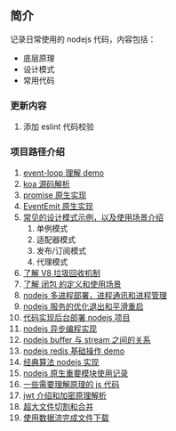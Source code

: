 ## 简介

记录日常使用的 nodejs 代码，内容包括：

- 底层原理
- 设计模式
- 常用代码

### 更新内容

1. 添加 eslint 代码校验

### 项目路径介绍

1. [event-loop 理解 demo](.//event-loop)
2. [koa 源码解析](.//koa-analysis)
3. [promise 原生实现](.//promise)
4. [EventEmit 原生实现](.//eventEmitter-analysis)
5. [常见的设计模式示例，以及使用场景介绍](.//design-patterns)
   1. 单例模式
   2. 适配器模式
   3. 发布/订阅模式
   4. 代理模式
6. [了解 V8 垃圾回收机制](.//trash-recycling)
7. [了解 闭包 的定义和使用场景](.//closure)
8. [nodejs 多进程部署，进程通讯和进程管理](.//multi-process)
9. [nodejs 服务的优化退出和平滑重启](.//process-safe-exit)
10. [代码实现后台部署 nodejs 项目](.//deploy)
11. [nodejs 异步编程实现](.//async)
12. [nodejs buffer 与 stream 之间的关系](.//upload-stream)
13. [nodejs redis 基础操作 demo](.//redis-demo)
14. [经典算法 nodejs 实现](.//arithmetic)
15. [nodejs 原生重要模块使用记录](.//module)
16. [一些需要理解原理的 js 代码](.//funnyCode)
17. [jwt 介绍和加密原理解析](.//jwt-auth)
18. [超大文件切割和合并](./largeFileCutt)
19. [使用数据流完成文件下载](./file-download)
